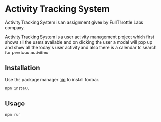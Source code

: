 # Activity Tracking System

Activity Tracking System is an assignment given by FullThrottle Labs company.

Activity Tracking System is a user activity management project which first shows all the users available and on clicking the user a modal will pop up and show all the today's user activity and also there is a calendar to search for previous activities

## Installation

Use the package manager [pip](https://pip.pypa.io/en/stable/) to install foobar.

```bash
npm install
```

## Usage

```python
npm run
```
